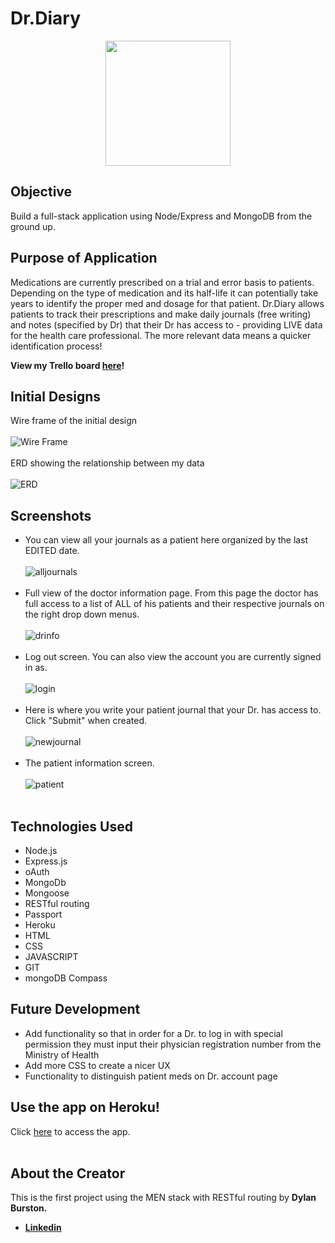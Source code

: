 # Dr.Diary 

<p align="center">
  <img width="200" height="200" src="../Dr-Diary/public/images/journal.png">
</p>

## Objective 
Build a full-stack application using Node/Express and MongoDB from the ground up. 

## Purpose of Application
Medications are currently prescribed on a trial and error basis to patients. Depending on the type of medication and its half-life it can potentially take years to identify the proper med and dosage for that patient. Dr.Diary allows patients to track their prescriptions and make daily journals (free writing) and notes (specified by Dr) that their Dr has access to - providing LIVE data for the health care professional. The more relevant data means a quicker identification process! 

**View my Trello board [here](https://trello.com/b/X8p4Mr0t/drdiary)!**

## Initial Designs
Wire frame of the initial design 
<br><br>
![Wire Frame](../Dr-Diary/public/images/WireFrame.png)
<br><br>
ERD showing the relationship between my data 
<br><br>
![ERD](../Dr-Diary/public/images/ERD.jpg)

## Screenshots 

- You can view all your journals as a patient here organized by the last EDITED date. 
<br><br>
![alljournals](../Dr-Diary/public/images/alljournals.png)
<br><br>
- Full view of the doctor information page. From this page the doctor has full access to a list of ALL of his patients and their respective journals on the right drop down menus.
<br><br>
![drinfo](../Dr-Diary/public/images/doctorinfo.png)
<br><br>
- Log out screen. You can also view the account you are currently signed in as. 
<br><br>
![login](../Dr-Diary/public/images/login.png)
<br><br>
- Here is where you write your patient journal that your Dr. has access to. Click "Submit" when created. 
<br><br>
![newjournal](../Dr-Diary/public/images/newjournal.png)
<br><br>
- The patient information screen. 
<br><br>
![patient](../Dr-Diary/public/images/patientscreen.png)
<br><br>

## Technologies Used
- Node.js
- Express.js
- oAuth
- MongoDb
- Mongoose
- RESTful routing
- Passport
- Heroku 
- HTML
- CSS 
- JAVASCRIPT 
- GIT 
- mongoDB Compass

## Future Development 
- Add functionality so that in order for a Dr. to log in with special permission they must input their physician registration number from the Ministry of Health 
- Add more CSS to create a nicer UX 
- Functionality to distinguish patient meds on Dr. account page 


## Use the app on Heroku! 
Click <a href="https://dctrdiary.herokuapp.com/" target="_blank" rel="noopener noreferrer">here</a> to access the app. 
<br><br>
## About the Creator 
This is the first project using the MEN stack with RESTful routing by **Dylan Burston.**
- **[Linkedin](https://www.linkedin.com/in/dylan-burston-09727265/)**
